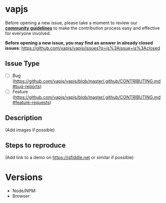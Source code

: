 # vapjs

Before opening a new issue, please take a moment to review our [**community guidelines**](https://github.com/vapjs/vapjs/blob/master/.github/CONTRIBUTING.md) to make the contribution process easy and effective for everyone involved.

**Before opening a new issue, you may find an answer in already closed issues**:
https://github.com/vapjs/vapjs/issues?q=is%3Aissue+is%3Aclosed

## Issue Type

- [ ] Bug (https://github.com/vapjs/vapjs/blob/master/.github/CONTRIBUTING.md#bug-reports)
- [ ] Feature (https://github.com/vapjs/vapjs/blob/master/.github/CONTRIBUTING.md#feature-requests)

## Description

(Add images if possible)

## Steps to reproduce

(Add link to a demo on https://jsfiddle.net or similar if possible)

# Versions

- Node/NPM:
- Browser:
